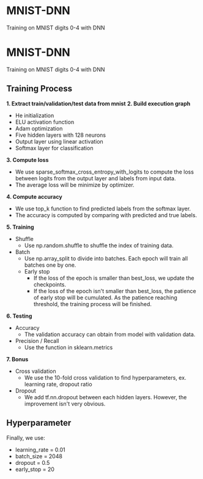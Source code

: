 # MNIST-DNN
Training on MNIST digits 0-4 with DNN
# MNIST-DNN
Training on MNIST digits 0-4 with DNN
## Training Process
**1. Extract train/validation/test data from mnist**
**2. Build execution graph**
* He initialization 
* ELU activation function
* Adam optimization
* Five hidden layers with 128 neurons
* Output layer using linear activation
* Softmax layer for classification

**3. Compute loss**
* We use sparse_softmax_cross_entropy_with_logits to  compute the loss between logits from the output layer and labels from input data.
* The average loss will be minimize by optimizer.

**4. Compute accuracy**
* We use top_k function to find predicted labels from the softmax layer.
* The accuracy is computed by comparing with predicted and true labels.

**5. Training**
* Shuffle
    - Use np.random.shuffle to shuffle the index of training data.
* Batch
    - Use np.array_split to divide into batches. Each epoch will train all batches one by one.
    * Early stop
        - If the loss of the epoch is smaller than best_loss, we update the checkpoints.
        - If the loss of the epoch isn't smaller than best_loss, the patience of early stop will be cumulated. As the patience reaching threshold, the training process will be finished.

**6. Testing**
* Accuracy
    - The validation accuracy can obtain from model with validation data.
* Precision / Recall
    - Use the function in sklearn.metrics

**7. Bonus**
* Cross validation
    - We use the 10-fold cross validation to find hyperparameters, ex. learning rate, dropout ratio
* Dropout
    - We add tf.nn.dropout between each hidden layers. However, the improvement isn't very obvious.

## Hyperparameter
Finally, we use:
* learning_rate = 0.01
* batch_size = 2048
* dropout = 0.5
* early_stop = 20

